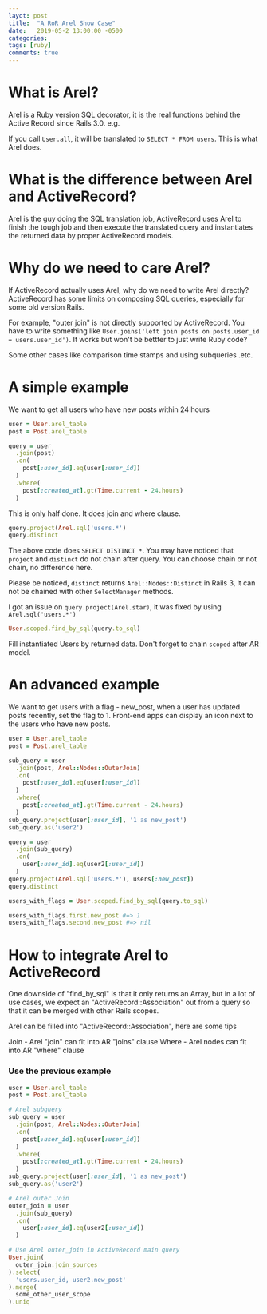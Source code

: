 ```yaml
---
layot: post
title:  "A RoR Arel Show Case"
date:   2019-05-2 13:00:00 -0500
categories:
tags: [ruby]
comments: true
---
```


# What is Arel?

Arel is a Ruby version SQL decorator, it is the real functions behind the Active Record since Rails 3.0.
e.g.

If you call `User.all`, it will be translated to `SELECT * FROM users`. This is what Arel does.

# What is the difference between Arel and ActiveRecord?

Arel is the guy doing the SQL translation job, ActiveRecord uses Arel to finish the tough job and then execute the translated query and instantiates the returned data by proper ActiveRecord models.

# Why do we need to care Arel?

If ActiveRecord actually uses Arel, why do we need to write Arel directly? ActiveRecord has some limits on composing SQL queries, especially for some old version Rails.

For example, "outer join" is not directly supported by ActiveRecord. You have to write something like `User.joins('left join posts on posts.user_id = users.user_id')`. It works but won't be bettter to just write Ruby code?

Some other cases like comparison time stamps and using subqueries .etc.

# A simple example

We want to get all users who have new posts within 24 hours

```ruby
user = User.arel_table
post = Post.arel_table

query = user
  .join(post)
  .on(
    post[:user_id].eq(user[:user_id])
  )
  .where(
    post[:created_at].gt(Time.current - 24.hours)
  )
```

This is only half done. It does join and where clause.

```ruby
query.project(Arel.sql('users.*')
query.distinct
```

The above code does `SELECT DISTINCT *`. You may have noticed that `project` and `distinct` do not chain after query. You can choose chain or not chain, no difference here.

Please be noticed, `distinct` returns `Arel::Nodes::Distinct` in Rails 3, it can not be chained with other `SelectManager` methods.

I got an issue on `query.project(Arel.star)`, it was fixed by using `Arel.sql('users.*')`

```ruby
User.scoped.find_by_sql(query.to_sql)
```

Fill instantiated Users by returned data. Don't forget to chain `scoped` after AR model.

# An advanced example

We want to get users with a flag - new_post, when a user has updated posts recently, set the flag to 1. Front-end apps can display an icon next to the users who have new posts.

```ruby
user = User.arel_table
post = Post.arel_table

sub_query = user
  .join(post, Arel::Nodes::OuterJoin)
  .on(
    post[:user_id].eq(user[:user_id])
  )
  .where(
    post[:created_at].gt(Time.current - 24.hours)
  )
sub_query.project(user[:user_id], '1 as new_post')
sub_query.as('user2')

query = user
  .join(sub_query)
  .on(
    user[:user_id].eq(user2[:user_id])
  )
query.project(Arel.sql('users.*'), users[:new_post])
query.distinct

users_with_flags = User.scoped.find_by_sql(query.to_sql)
```

```ruby
users_with_flags.first.new_post #=> 1
users_with_flags.second.new_post #=> nil
```

# How to integrate Arel to ActiveRecord

One downside of  "find_by_sql" is that it only returns an Array, but in a lot of use cases, we expect an "ActiveRecord::Association" out from a query so that it can be merged with other Rails scopes.

Arel can be filled into "ActiveRecord::Association", here are some tips

Join - Arel "join" can fit into AR "joins" clause
Where - Arel nodes can fit into AR "where" clause

### Use the previous example

```ruby
user = User.arel_table
post = Post.arel_table

# Arel subquery
sub_query = user
  .join(post, Arel::Nodes::OuterJoin)
  .on(
    post[:user_id].eq(user[:user_id])
  )
  .where(
    post[:created_at].gt(Time.current - 24.hours)
  )
sub_query.project(user[:user_id], '1 as new_post')
sub_query.as('user2')

# Arel outer Join
outer_join = user
  .join(sub_query)
  .on(
    user[:user_id].eq(user2[:user_id])
  )

# Use Arel outer_join in ActiveRecord main query
User.join(
  outer_join.join_sources
).select(
  'users.user_id, user2.new_post'
).merge(
  some_other_user_scope
).uniq
```
